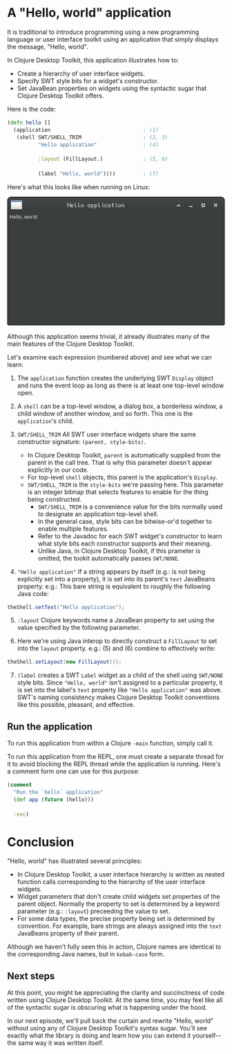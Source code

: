 # A "Hello, world" application

It is traditional to introduce programming using a new programming language or user interface toolkit using an application that simply displays the message, "Hello, world".

In Clojure Desktop Toolkit, this application illustrates how to:

* Create a hierarchy of user interface widgets.
* Specify SWT style bits for a widget's constructor.
* Set JavaBean properties on widgets using the syntactic sugar that Clojure Desktop Toolkit offers.

Here is the code:

```clojure
(defn hello []
  (application                              ; (1)
   (shell SWT/SHELL_TRIM                    ; (2, 3)
          "Hello application"               ; (4)

          :layout (FillLayout.)             ; (5, 6)

          (label "Hello, world"))))         ; (7)
```

Here's what this looks like when running on Linux:

![Hello world application image](images/tutorial/hello-world.png)

Although this application seems trivial, it already illustrates many of the main features of the Clojure Desktop Toolkit.

Let's examine each expression (numbered above) and see what we can learn:

1. The `application` function creates the underlying SWT `Display` object and runs the event loop as long as there is at least one top-level window open.

2. A `shell` can be a top-level window, a dialog box, a borderless window, a child window of another window, and so forth.  This one is the `application`'s child.

3. `SWT/SHELL_TRIM` All SWT user interface widgets share the same constructor signature: `(parent, style-bits)`.
   * In Clojure Desktop Toolkit, `parent` is automatically supplied from the parent in the call tree.  That is why this parameter doesn't appear explicitly in our code.
   * For top-level `shell` objects, this parent is the application's `Display`.
   * `SWT/SHELL_TRIM` is the `style-bits` we're passing here.  This parameter is an integer bitmap that selects features to enable for the thing being constructed.
      * `SWT/SHELL_TRIM` is a convenience value for the bits normally used to designate an application top-level shell.
      * In the general case, style bits can be bitwise-or'd together to enable multiple features.
      * Refer to the Javadoc for each SWT widget's constructor to learn what style bits each constructor supports and their meaning.
      * Unlike Java, in Clojure Desktop Toolkit, if this prameter is omitted, the tookit automatically passes `SWT/NONE`.

4. `"Hello application"` If a string appears by itself (e.g.: is not being explicitly set into a property), it is set into its parent's `text` JavaBeans property.  e.g.: This bare string is equivalent to roughly the following Java code:

```java
theShell.setText("Hello application");
```

5. `:layout` Clojure keywords name a JavaBean property to set using the value specified by the following parameter.

6. Here we're using Java interop to directly construct a `FillLayout` to set into the `layout` property.  e.g.: (5) and (6) combine to effectively write:

```java
theShell.setLayout(new FillLayout());
```

7. `(label` creates a SWT `Label` widget as a child of the shell using `SWT/NONE` style bits.  Since `"Hello, world"` isn't assigned to a particular property, it is set into the label's `text` property like `"Hello application"` was above.  SWT's naming consistency makes Clojure Desktop Toolkit conventions like this possible, pleasant, and effective.

## Run the application

To run this application from within a Clojure `-main` function, simply call it.

To run this application from the REPL, one must create a separate thread for it to avoid blocking the REPL thread while the application is running.  Here's a comment form one can use for this purpose:

```clojure
(comment
  "Run the `hello` application"
  (def app (future (hello)))

  :eoc)
```

# Conclusion

"Hello, world" has illustrated several principles:

* In Clojure Desktop Toolkit, a user interface hierarchy is written as nested function calls corresponding to the hierarchy of the user interface widgets.
* Widget parameters that don't create child widgets set properties of the parent object.  Normally the property to set is determined by a keyword parameter (e.g.: `:layout`) preceeding the value to set.
* For some data types, the precise property being set is determined by convention.  For example, bare strings are always assigned into the `text` JavaBeans property of their parent.

Although we haven't fully seen this in action, Clojure names are identical to the corresponding Java names, but in `kebab-case` form.

## Next steps

At this point, you might be appreciating the clarity and succinctness of code written using Clojure Desktop Toolkit.  At the same time, you may feel like all of the syntactic sugar is obscuring what is happening under the hood.

In our next episode, we'll pull back the curtain and rewrite "Hello, world" without using any of Clojure Desktop Toolkit's syntax sugar.  You'll see exactly what the library is doing and learn how you can extend it yourself--the same way it was written itself.